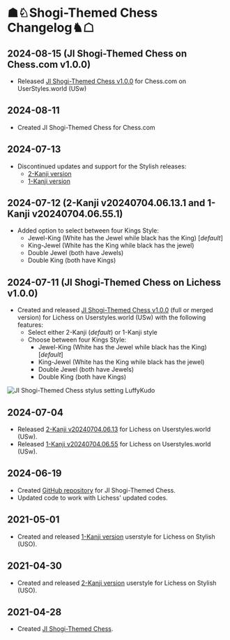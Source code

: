 # ☗♘Shogi-Themed Chess Changelog♞☖

## 2024-08-15 (JI Shogi-Themed Chess on Chess.com v1.0.0)
- Released [JI Shogi-Themed Chess v1.0.0](https://userstyles.world/style/17692/) for Chess.com on UserStyles.world (USw)

## 2024-08-11
- Created JI Shogi-Themed Chess for Chess.com

## 2024-07-13
- Discontinued updates and support for the Stylish releases:
  - [2-Kanji version](https://userstyles.org/styles/202618/lichess-ji-shogi-themed-chess-2-kanji)
  - [1-Kanji version](https://userstyles.org/styles/202656/lichess-ji-shogi-themed-chess-1-kanji)

## 2024-07-12 (2-Kanji v20240704.06.13.1 and 1-Kanji v20240704.06.55.1)
- Added option to select between four Kings Style:
  - Jewel-King (White has the Jewel while black has the King) [*default*]
  - King-Jewel (White has the King while black has the jewel)
  - Double Jewel (both have Jewels)
  - Double King (both have Kings)

## 2024-07-11 (JI Shogi-Themed Chess on Lichess v1.0.0)
- Created and released [JI Shogi-Themed Chess v1.0.0](https://userstyles.world/style/17187/) (full or merged version) for Lichess on Userstyles.world (USw) with the following features:
    - Select either 2-Kanji (*default*) or 1-Kanji style
    - Choose between four Kings Style:
      - Jewel-King (White has the Jewel while black has the King) [*default*]
      - King-Jewel (White has the King while black has the jewel)
      - Double Jewel (both have Jewels)
      - Double King (both have Kings)
     
![JI Shogi-Themed Chess stylus setting LuffyKudo](https://luffykudo.wordpress.com/wp-content/uploads/2024/07/ji-shogi-themed-chess-stylus-settings.png)

## 2024-07-04
- Released [2-Kanji v20240704.06.13](https://userstyles.world/style/17075/) for Lichess on Userstyles.world (USw).
- Released [1-Kanji v20240704.06.55](https://userstyles.world/style/17076/) for Lichess on Userstyles.world (USw).
## 2024-06-19
- Created [GitHub repository](https://github.com/LuffyKudo/JI-Shogi-Themed-Chess) for JI Shogi-Themed Chess.
- Updated code to work with Lichess' updated codes.
## 2021-05-01
- Created and released [1-Kanji version](https://userstyles.org/styles/202656/lichess-ji-shogi-themed-chess-1-kanji) userstyle for Lichess on Stylish (USO).
## 2021-04-30
- Created and released [2-Kanji version](https://userstyles.org/styles/202618/lichess-ji-shogi-themed-chess-2-kanji) userstyle for Lichess on Stylish (USO).
## 2021-04-28
- Created [JI Shogi-Themed Chess](https://luffykudo.wordpress.com/2021/04/28/shogi-themed-chess-japanized-western-chess/).
